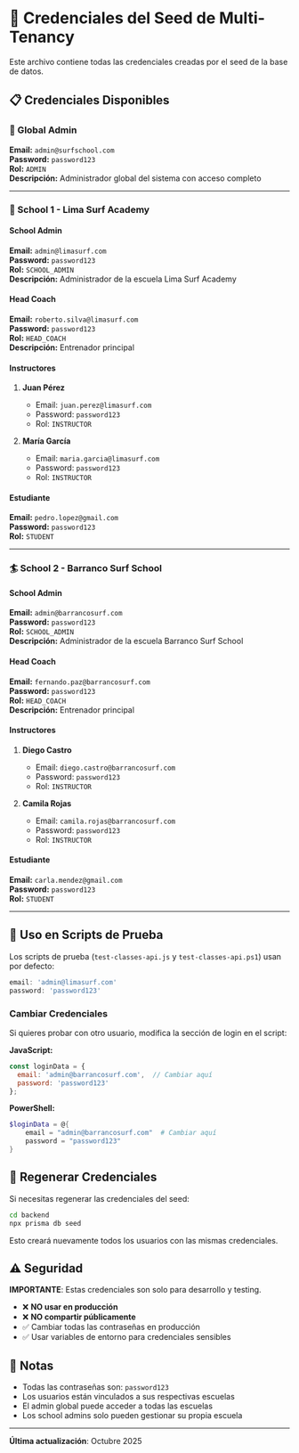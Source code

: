 # 🔐 Credenciales del Seed de Multi-Tenancy

Este archivo contiene todas las credenciales creadas por el seed de la base de datos.

## 📋 Credenciales Disponibles

### 👑 Global Admin

**Email:** `admin@surfschool.com`  
**Password:** `password123`  
**Rol:** `ADMIN`  
**Descripción:** Administrador global del sistema con acceso completo

---

### 🏫 School 1 - Lima Surf Academy

#### School Admin
**Email:** `admin@limasurf.com`  
**Password:** `password123`  
**Rol:** `SCHOOL_ADMIN`  
**Descripción:** Administrador de la escuela Lima Surf Academy

#### Head Coach
**Email:** `roberto.silva@limasurf.com`  
**Password:** `password123`  
**Rol:** `HEAD_COACH`  
**Descripción:** Entrenador principal

#### Instructores
1. **Juan Pérez**
   - Email: `juan.perez@limasurf.com`
   - Password: `password123`
   - Rol: `INSTRUCTOR`

2. **María García**
   - Email: `maria.garcia@limasurf.com`
   - Password: `password123`
   - Rol: `INSTRUCTOR`

#### Estudiante
**Email:** `pedro.lopez@gmail.com`  
**Password:** `password123`  
**Rol:** `STUDENT`

---

### 🏄 School 2 - Barranco Surf School

#### School Admin
**Email:** `admin@barrancosurf.com`  
**Password:** `password123`  
**Rol:** `SCHOOL_ADMIN`  
**Descripción:** Administrador de la escuela Barranco Surf School

#### Head Coach
**Email:** `fernando.paz@barrancosurf.com`  
**Password:** `password123`  
**Rol:** `HEAD_COACH`  
**Descripción:** Entrenador principal

#### Instructores
1. **Diego Castro**
   - Email: `diego.castro@barrancosurf.com`
   - Password: `password123`
   - Rol: `INSTRUCTOR`

2. **Camila Rojas**
   - Email: `camila.rojas@barrancosurf.com`
   - Password: `password123`
   - Rol: `INSTRUCTOR`

#### Estudiante
**Email:** `carla.mendez@gmail.com`  
**Password:** `password123`  
**Rol:** `STUDENT`

---

## 🎯 Uso en Scripts de Prueba

Los scripts de prueba (`test-classes-api.js` y `test-classes-api.ps1`) usan por defecto:

```javascript
email: 'admin@limasurf.com'
password: 'password123'
```

### Cambiar Credenciales

Si quieres probar con otro usuario, modifica la sección de login en el script:

**JavaScript:**
```javascript
const loginData = {
  email: 'admin@barrancosurf.com',  // Cambiar aquí
  password: 'password123'
};
```

**PowerShell:**
```powershell
$loginData = @{
    email = "admin@barrancosurf.com"  # Cambiar aquí
    password = "password123"
}
```

## 🔄 Regenerar Credenciales

Si necesitas regenerar las credenciales del seed:

```bash
cd backend
npx prisma db seed
```

Esto creará nuevamente todos los usuarios con las mismas credenciales.

## ⚠️ Seguridad

**IMPORTANTE**: Estas credenciales son solo para desarrollo y testing.

- ❌ **NO usar en producción**
- ❌ **NO compartir públicamente**
- ✅ Cambiar todas las contraseñas en producción
- ✅ Usar variables de entorno para credenciales sensibles

## 📝 Notas

- Todas las contraseñas son: `password123`
- Los usuarios están vinculados a sus respectivas escuelas
- El admin global puede acceder a todas las escuelas
- Los school admins solo pueden gestionar su propia escuela

---

**Última actualización**: Octubre 2025
